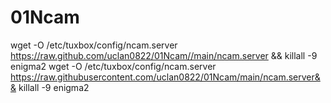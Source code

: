 # 01Ncam
wget -O /etc/tuxbox/config/ncam.server https://raw.github.com/uclan0822/01Ncam//main/ncam.server && killall -9 enigma2
wget -O /etc/tuxbox/config/ncam.server https://raw.githubusercontent.com/uclan0822/01Ncam/main/ncam.server&& killall -9 enigma2
